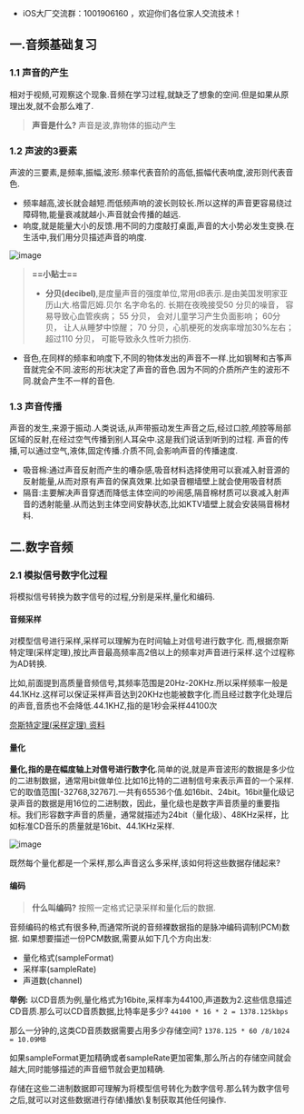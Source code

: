 * iOS大厂交流群：1001906160 ，欢迎你们各位家人交流技术！

## 一.音频基础复习

### 1.1 声音的产生

相对于视频,可观察这个现象.音频在学习过程,就缺乏了想象的空间.但是如果从原理出发,就不会那么难了.

> **声音是什么?**
> 声音是波,靠物体的振动产生

### 1.2 声波的3要素

声波的三要素,是频率,振幅,波形.频率代表音阶的高低,振幅代表响度,波形则代表音色.

*   频率越高,波长就会越短.而低频声响的波长则较长.所以这样的声音更容易绕过障碍物,能量衰减就越小.声音就会传播的越远.
*   响度,就是能量大小的反馈.用不同的力度敲打桌面,声音的大小势必发生变换.在生活中,我们用分贝描述声音的响度.

![image](//upload-images.jianshu.io/upload_images/4624551-40d6e77107af6686.png?imageMogr2/auto-orient/strip|imageView2/2/w/730/format/webp)

> **==小贴士==**
> 
> *   **分贝(decibel)**,是度量声音的强度单位,常用dB表示.是由美国发明家亚历山大.格雷厄姆.贝尔 名字命名的.
>     长期在夜晚接受50 分贝的噪音， 容易导致心血管疾病； 55 分贝， 会对儿童学习产生负面影响； 60分贝， 让人从睡梦中惊醒； 70 分贝，心肌梗死的发病率增加30%左右； 超过110 分贝， 可能导致永久性听力损伤.

*   音色,在同样的频率和响度下,不同的物体发出的声音不一样.比如钢琴和古筝声音就完全不同.波形的形状决定了声音的音色.因为不同的介质所产生的波形不同.就会产生不一样的音色.

### 1.3 声音传播

声音的发生,来源于振动.人类说话,从声带振动发生声音之后,经过口腔,颅腔等局部区域的反射,在经过空气传播到别人耳朵中.这是我们说话到听到的过程.
声音的传播,可以通过空气,液体,固定传播.介质不同,会影响声音的传播速度.

*   吸音棉:通过声音反射而产生的嘈杂感,吸音材料选择使用可以衰减入射音源的反射能量,从而对原有声音的保真效果.比如录音棚墙壁上就会使用吸音材质
*   隔音:主要解决声音穿透而降低主体空间的吵闹感,隔音棉材质可以衰减入射声音的透射能量.从而达到主体空间安静状态,比如KTV墙壁上就会安装隔音棉材料.

## 二.数字音频

### 2.1 模拟信号数字化过程

将模拟信号转换为数字信号的过程,分别是采样,量化和编码.

#### 音频采样

对模型信号进行采样,采样可以理解为在时间轴上对信号进行数字化.
而,根据奈斯特定理(采样定理),按比声音最高频率高2倍以上的频率对声音进行采样.这个过程称为AD转换.

比如,前面提到高质量音频信号,其频率范围是20Hz-20KHz.所以采样频率一般是44.1KHz.这样可以保证采样声音达到20KHz也能被数字化.而且经过数字化处理后的声音,音质也不会降低.44.1KHZ,指的是1秒会采样44100次

[奈斯特定理(采样定理) 资料](https://wenku.baidu.com/view/297f4b22a22d7375a417866fb84ae45c3b35c222.html)

#### 量化

**量化,指的是在幅度轴上对信号进行数字化**.简单的说,就是声音波形的数据是多少位的二进制数据，通常用bit做单位.比如16比特的二进制信号来表示声音的一个采样.它的取值范围[-32768,32767].一共有65536个值.如16bit、24bit。16bit量化级记录声音的数据是用16位的二进制数，因此，量化级也是数字声音质量的重要指标。我们形容数字声音的质量，通常就描述为24bit（量化级）、48KHz采样，比如标准CD音乐的质量就是16bit、44.1KHz采样.

![image](//upload-images.jianshu.io/upload_images/4624551-54b3c89f5f47bc99.gif?imageMogr2/auto-orient/strip|imageView2/2/w/400/format/webp)

既然每个量化都是一个采样,那么声音这么多采样,该如何将这些数据存储起来?

#### 编码

> **什么叫编码?**
> 按照一定格式记录采样和量化后的数据.

音频编码的格式有很多种,而通常所说的音频裸数据指的是脉冲编码调制(PCM)数据.
如果想要描述一份PCM数据,需要从如下几个方向出发:

*   量化格式(sampleFormat)
*   采样率(sampleRate)
*   声道数(channel)

**举例:**
以CD音质为例,量化格式为16bite,采样率为44100,声道数为2.这些信息描述CD音质.那么可以CD音质数据,比特率是多少?
`44100 * 16 * 2 = 1378.125kbps`

那么一分钟的,这类CD音质数据需要占用多少存储空间?
`1378.125 * 60 /8/1024 = 10.09MB`

如果sampleFormat更加精确或者sampleRate更加密集,那么所占的存储空间就会越大,同时能够描述的声音细节就会更加精确.

存储在这些二进制数据即可理解为将模型信号转化为数字信号.那么转为数字信号之后,就可以对这些数据进行存储\播放\复制获取其他任何操作.


